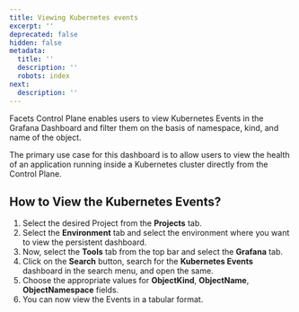 ```yaml
---
title: Viewing Kubernetes events
excerpt: ''
deprecated: false
hidden: false
metadata:
  title: ''
  description: ''
  robots: index
next:
  description: ''
---
```

Facets Control Plane enables users to view Kubernetes Events in the Grafana Dashboard and filter them on the basis of namespace, kind, and name of the object.

The primary use case for this dashboard is to allow users to view the health of an application running inside a Kubernetes cluster directly from the Control Plane.

## How to View the Kubernetes Events?

1. Select the desired Project from the **Projects** tab.
2. Select the **Environment** tab and select the environment where you want to view the persistent dashboard.
3. Now, select the **Tools** tab from the top bar and select the **Grafana** tab.
4. Click on the **Search** button, search for the **Kubernetes Events** dashboard in the search menu, and open the same.
5. Choose the appropriate values for **ObjectKind**, **ObjectName**, **ObjectNamespace** fields.
6. You can now view the Events in a tabular format.
